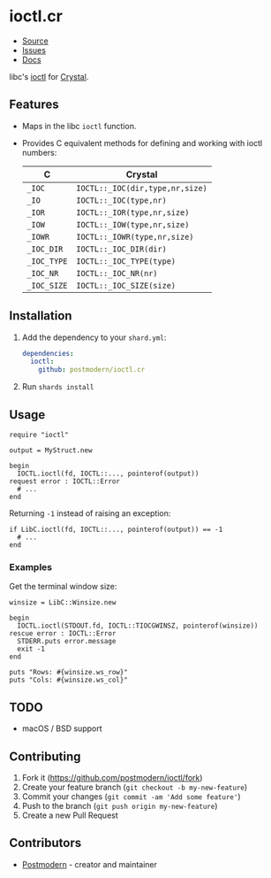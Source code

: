 # ioctl.cr

* [Source](https://github.com/postmodern/ioctl.cr)
* [Issues](https://github.com/postmodern/ioctl.cr/issues)
* [Docs](https://postmodern.github.io/docs/ioctrl.cr/index.html)

libc's [ioctl] for [Crystal][crystal].

## Features

* Maps in the libc `ioctl` function.
* Provides C equivalent methods for defining and working with ioctl numbers:

  | C           | Crystal                         |
  |-------------|---------------------------------|
  | `_IOC`      | `IOCTL::_IOC(dir,type,nr,size)` |
  | `_IO`       | `IOCTL::_IOC(type,nr)`          |
  | `_IOR`      | `IOCTL::_IOR(type,nr,size)`     |
  | `_IOW`      | `IOCTL::_IOW(type,nr,size)`     |
  | `_IOWR`     | `IOCTL::_IOWR(type,nr,size)`    |
  | `_IOC_DIR`  | `IOCTL::_IOC_DIR(dir)`          |
  | `_IOC_TYPE` | `IOCTL::_IOC_TYPE(type)`        |
  | `_IOC_NR`   | `IOCTL::_IOC_NR(nr)`            |
  | `_IOC_SIZE` | `IOCTL::_IOC_SIZE(size)`        |

## Installation

1. Add the dependency to your `shard.yml`:

   ```yaml
   dependencies:
     ioctl:
       github: postmodern/ioctl.cr
   ```

2. Run `shards install`

## Usage

```crystal
require "ioctl"

output = MyStruct.new

begin
  IOCTL.ioctl(fd, IOCTL::..., pointerof(output))
request error : IOCTL::Error
  # ...
end
```

Returning `-1` instead of raising an exception:

```crystal
if LibC.ioctl(fd, IOCTL::..., pointerof(output)) == -1
  # ...
end
```

### Examples

Get the terminal window size:

```crystal
winsize = LibC::Winsize.new

begin
  IOCTL.ioctl(STDOUT.fd, IOCTL::TIOCGWINSZ, pointerof(winsize))
rescue error : IOCTL::Error
  STDERR.puts error.message
  exit -1
end

puts "Rows: #{winsize.ws_row}"
puts "Cols: #{winsize.ws_col}"
```

## TODO

* macOS / BSD support

## Contributing

1. Fork it (<https://github.com/postmodern/ioctl/fork>)
2. Create your feature branch (`git checkout -b my-new-feature`)
3. Commit your changes (`git commit -am 'Add some feature'`)
4. Push to the branch (`git push origin my-new-feature`)
5. Create a new Pull Request

## Contributors

- [Postmodern](https://github.com/postmodern) - creator and maintainer

[ioctl]: http://man7.org/linux/man-pages/man2/ioctl.2.html
[crystal]: https://crystal-lang.org/
